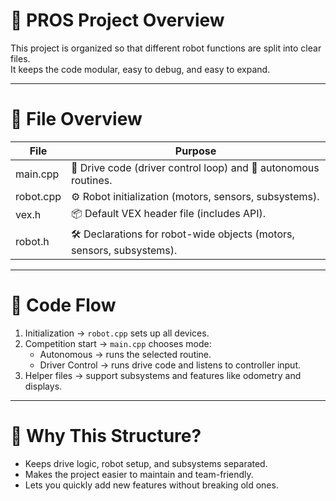 # 🤖 PROS Project Overview

This project is organized so that different robot functions are split into clear files.  
It keeps the code modular, easy to debug, and easy to expand.

---

# 📂 File Overview

| File              | Purpose                                                                 |
|-------------------|-------------------------------------------------------------------------|
| main.cpp      | 🚗 Drive code (driver control loop) and 🤖 autonomous routines.         |
| robot.cpp     | ⚙️ Robot initialization (motors, sensors, subsystems).                  |
| vex.h         | 📦 Default VEX header file (includes API).                              |
| robot.h       | 🛠️ Declarations for robot-wide objects (motors, sensors, subsystems).   |

---

# 🔄 Code Flow

1. Initialization → `robot.cpp` sets up all devices.  
2. Competition start → `main.cpp` chooses mode:  
   - Autonomous → runs the selected routine.  
   - Driver Control → runs drive code and listens to controller input.  
3. Helper files → support subsystems and features like odometry and displays.  

---

# 🎯 Why This Structure?

- Keeps drive logic, robot setup, and subsystems separated.  
- Makes the project easier to maintain and team-friendly.  
- Lets you quickly add new features without breaking old ones.  
